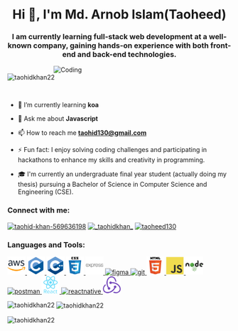 <!---- 👋 Hi, I’m Md Arnob Islam Khan, but you can call me Taohid. I'm currently an undergraduate student pursuing a Bachelor of Science in Computer Science and Engineering (CSE).
- 👀 I’m interested in exploring various aspects of technology, particularly in web development, and software engineering.
- 🌱 ’m currently learning and gaining hands-on experience in full-stack web development.
- 📫 I’m looking to collaborate on projects related to web development, software engineering, or any innovative tech initiatives.




taohidkhan22/taohidkhan22 is a ✨ special ✨ repository because its `README.md` (this file) appears on your GitHub profile.
You can click the Preview link to take a look at your changes.
#[<img src="https://th.bing.com/th/id/R.d0737cb5406800a5b2b4b1d43b111034?rik=01tcAZf%2bzL4yaw&pid=ImgRaw&r=0" alt="GitHub Banner" style="width:100%; height:auto;">
](url)

You can reach me via email at [taohid130@gmail.com] or connect with me on LinkedIn at [https://www.linkedin.com/in/taohid-khan-569636198/] or my website [https://taohidkhan22.github.io/Resume_CDP/]
--->







<h1 align="center">Hi 👋, I'm Md. Arnob Islam(Taoheed)</h1>
<h3 align="center"> I am currently learning full-stack web development at a well-known company, gaining hands-on experience with both front-end and back-end technologies.</h3>
<img align="right" alt="Coding" width="400" src="https://cdn.dribbble.com/users/1162077/screenshots/3848914/programmer.gif">
<p align="left"> <img src="https://komarev.com/ghpvc/?username=taohidkhan22&label=Profile%20views&color=0e75b6&style=flat" alt="taohidkhan22" /> </p>

<p align="left"> <a href="https://twitter.com/" target="blank"><img src="https://img.shields.io/twitter/follow/?logo=twitter&style=for-the-badge" alt="" /></a> </p>

- 🌱 I’m currently learning **koa**

- 💬 Ask me about **Javascript**

- 📫 How to reach me **taohid130@gmail.com**
  
- ⚡ Fun fact: I enjoy solving coding challenges and participating in hackathons to enhance my skills and creativity in programming.
  
- 🎓 I'm currently an undergraduate final year student (actually doing my thesis) pursuing a Bachelor of Science in Computer Science and Engineering (CSE).

<h3 align="left">Connect with me:</h3>
<p align="left">
<a href="https://linkedin.com/in/taohid-khan-569636198" target="blank"><img align="center" src="https://raw.githubusercontent.com/rahuldkjain/github-profile-readme-generator/master/src/images/icons/Social/linked-in-alt.svg" alt="taohid-khan-569636198" height="30" width="40" /></a>
<a href="https://instagram.com/_taohidkhan_" target="blank"><img align="center" src="https://raw.githubusercontent.com/rahuldkjain/github-profile-readme-generator/master/src/images/icons/Social/instagram.svg" alt="_taohidkhan_" height="30" width="40" /></a>
<a href="https://www.leetcode.com/taoheed130" target="blank"><img align="center" src="https://raw.githubusercontent.com/rahuldkjain/github-profile-readme-generator/master/src/images/icons/Social/leet-code.svg" alt="taoheed130" height="30" width="40" /></a>
</p>

<h3 align="left">Languages and Tools:</h3>
<p align="left"> <a href="https://aws.amazon.com" target="_blank" rel="noreferrer"> <img src="https://raw.githubusercontent.com/devicons/devicon/master/icons/amazonwebservices/amazonwebservices-original-wordmark.svg" alt="aws" width="40" height="40"/> </a> <a href="https://www.cprogramming.com/" target="_blank" rel="noreferrer"> <img src="https://raw.githubusercontent.com/devicons/devicon/master/icons/c/c-original.svg" alt="c" width="40" height="40"/> </a> <a href="https://www.w3schools.com/cpp/" target="_blank" rel="noreferrer"> <img src="https://raw.githubusercontent.com/devicons/devicon/master/icons/cplusplus/cplusplus-original.svg" alt="cplusplus" width="40" height="40"/> </a> <a href="https://www.w3schools.com/css/" target="_blank" rel="noreferrer"> <img src="https://raw.githubusercontent.com/devicons/devicon/master/icons/css3/css3-original-wordmark.svg" alt="css3" width="40" height="40"/> </a> <a href="https://expressjs.com" target="_blank" rel="noreferrer"> <img src="https://raw.githubusercontent.com/devicons/devicon/master/icons/express/express-original-wordmark.svg" alt="express" width="40" height="40"/> </a> <a href="https://www.figma.com/" target="_blank" rel="noreferrer"> <img src="https://www.vectorlogo.zone/logos/figma/figma-icon.svg" alt="figma" width="40" height="40"/> </a> <a href="https://git-scm.com/" target="_blank" rel="noreferrer"> <img src="https://www.vectorlogo.zone/logos/git-scm/git-scm-icon.svg" alt="git" width="40" height="40"/> </a> <a href="https://www.w3.org/html/" target="_blank" rel="noreferrer"> <img src="https://raw.githubusercontent.com/devicons/devicon/master/icons/html5/html5-original-wordmark.svg" alt="html5" width="40" height="40"/> </a> <a href="https://developer.mozilla.org/en-US/docs/Web/JavaScript" target="_blank" rel="noreferrer"> <img src="https://raw.githubusercontent.com/devicons/devicon/master/icons/javascript/javascript-original.svg" alt="javascript" width="40" height="40"/> </a> <a href="https://nodejs.org" target="_blank" rel="noreferrer"> <img src="https://raw.githubusercontent.com/devicons/devicon/master/icons/nodejs/nodejs-original-wordmark.svg" alt="nodejs" width="40" height="40"/> </a> <a href="https://postman.com" target="_blank" rel="noreferrer"> <img src="https://www.vectorlogo.zone/logos/getpostman/getpostman-icon.svg" alt="postman" width="40" height="40"/> </a> <a href="https://reactjs.org/" target="_blank" rel="noreferrer"> <img src="https://raw.githubusercontent.com/devicons/devicon/master/icons/react/react-original-wordmark.svg" alt="react" width="40" height="40"/> </a> <a href="https://reactnative.dev/" target="_blank" rel="noreferrer"> <img src="https://reactnative.dev/img/header_logo.svg" alt="reactnative" width="40" height="40"/> </a> <a href="https://redux.js.org" target="_blank" rel="noreferrer"> <img src="https://raw.githubusercontent.com/devicons/devicon/master/icons/redux/redux-original.svg" alt="redux" width="40" height="40"/> </a> </p>

<p><img align="left" src="https://github-readme-stats.vercel.app/api/top-langs?username=taohidkhan22&show_icons=true&locale=en&layout=compact" alt="taohidkhan22" /></p>

<p>&nbsp;<img align="center" src="https://github-readme-stats.vercel.app/api?username=taohidkhan22&show_icons=true&locale=en" alt="taohidkhan22" /></p>

<p><img align="center" src="https://github-readme-streak-stats.herokuapp.com/?user=taohidkhan22&" alt="taohidkhan22" /></p>


